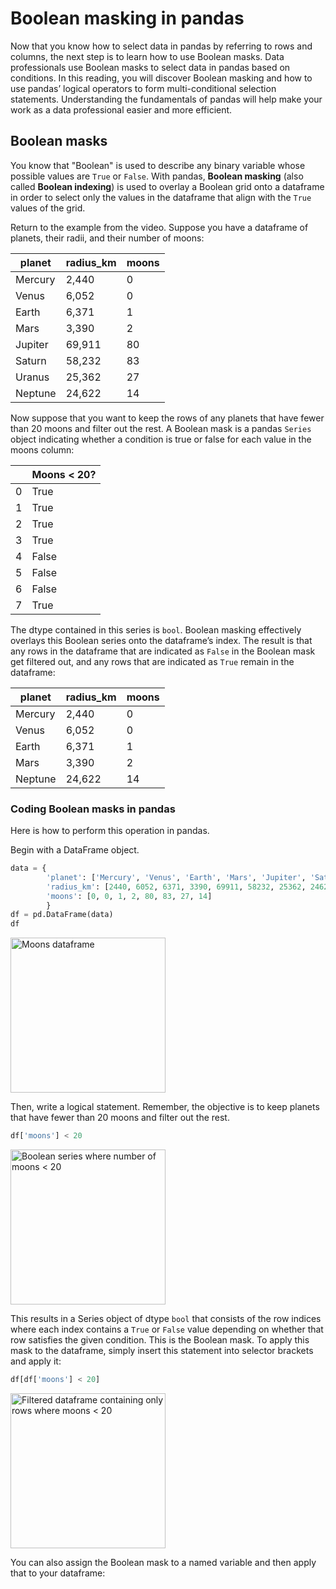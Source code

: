 # Boolean masking in pandas

Now that you know how to select data in pandas by referring to rows and columns, the next step is to learn how to use Boolean masks. Data professionals use Boolean masks to select data in pandas based on conditions. In this reading, you will discover Boolean masking and how to use pandas’ logical operators to form multi-conditional selection statements. Understanding the fundamentals of pandas will help make your work as a data professional easier and more efficient.

## Boolean masks

You know that "Boolean" is used to describe any binary variable whose possible values are `True` or `False`. With pandas, **Boolean masking** (also called **Boolean indexing**) is used to overlay a Boolean grid onto a dataframe in order to select only the values in the dataframe that align with the `True` values of the grid. 

Return to the example from the video. Suppose you have a dataframe of planets, their radii, and their number of moons:

| **planet**  | **radius_km** | **moons** |
| ------- | --------- | ----- |
| Mercury | 2,440     | 0     |
| Venus   | 6,052     | 0     |
| Earth   | 6,371     | 1     |
| Mars    | 3,390     | 2     |
| Jupiter | 69,911    | 80    |
| Saturn  | 58,232    | 83    |
| Uranus  | 25,362    | 27    |
| Neptune | 24,622    | 14    |

Now suppose that you want to keep the rows of any planets that have fewer than 20 moons and filter out the rest. A Boolean mask is a pandas `Series` object indicating whether a condition is true or false for each value in the moons column:

|   | **Moons < 20?** |
| - | ----------- |
| 0 | True        |
| 1 | True        |
| 2 | True        |
| 3 | True        |
| 4 | False       |
| 5 | False       |
| 6 | False       |
| 7 | True        |

The dtype contained in this series is `bool`. Boolean masking effectively overlays this Boolean series onto the dataframe’s index. The result is that any rows in the dataframe that are indicated as `False` in the Boolean mask get filtered out, and any rows that are indicated as `True` remain in the dataframe:

| **planet**  | **radius_km** | **moons** |
| ------- | --------- | ----- |
| Mercury | 2,440     | 0     |
| Venus   | 6,052     | 0     |
| Earth   | 6,371     | 1     |
| Mars    | 3,390     | 2     |
| Neptune | 24,622    | 14    |

### Coding Boolean masks in pandas

Here is how to perform this operation in pandas.

Begin with a DataFrame object.

```Python
data = {
        'planet': ['Mercury', 'Venus', 'Earth', 'Mars', 'Jupiter', 'Saturn', 'Uranus', 'Neptune'],
        'radius_km': [2440, 6052, 6371, 3390, 69911, 58232, 25362, 24622],
       	'moons': [0, 0, 1, 2, 80, 83, 27, 14]
        }
df = pd.DataFrame(data)
df
```

<img width="248" alt="Moons dataframe" src="https://github.com/Naive-Bae/technical-writing/assets/33466507/031dd656-7548-4e96-8cba-d74c2ed00880">

Then, write a logical statement. Remember, the objective is to keep planets that have fewer than 20 moons and filter out the rest.

```python
df['moons'] < 20
```
<img width="248" alt="Boolean series where number of moons < 20" src="https://github.com/Naive-Bae/technical-writing/assets/33466507/6e1cee9c-b9d0-44ee-b8e4-3d9c85364e92">

This results in a Series object of dtype `bool` that consists of the row indices where each index contains a `True` or `False` value depending on whether that row satisfies the given condition. This is the Boolean mask. To apply this mask to the dataframe, simply insert this statement into selector brackets and apply it:

```python
df[df['moons'] < 20]
```
<img width="248" alt="Filtered dataframe containing only rows where moons < 20" src="https://github.com/Naive-Bae/technical-writing/assets/33466507/7bc2fd87-6cf7-4ceb-a482-eb3a41394887">

You can also assign the Boolean mask to a named variable and then apply that to your dataframe:

